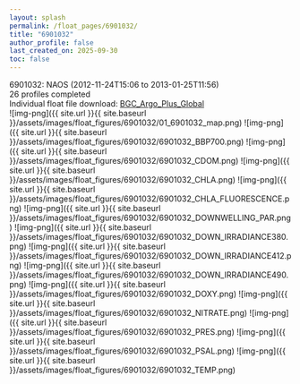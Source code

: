 ```yaml
---
layout: splash
permalink: /float_pages/6901032/
title: "6901032"
author_profile: false
last_created_on: 2025-09-30
toc: false
---
```

 
6901032: NAOS (2012-11-24T15:06 to 2013-01-25T11:56)\
26 profiles completed\
Individual float file download: [BGC_Argo_Plus_Global](https://ftp.soest.hawaii.edu/bgc_argo_plus/Individual_Floats/outliers_removed/6901032_Sprof_processed.nc)\
![img-png]({{ site.url }}{{ site.baseurl }}/assets/images/float_figures/6901032/01_6901032_map.png)
![img-png]({{ site.url }}{{ site.baseurl }}/assets/images/float_figures/6901032/6901032_BBP700.png)
![img-png]({{ site.url }}{{ site.baseurl }}/assets/images/float_figures/6901032/6901032_CDOM.png)
![img-png]({{ site.url }}{{ site.baseurl }}/assets/images/float_figures/6901032/6901032_CHLA.png)
![img-png]({{ site.url }}{{ site.baseurl }}/assets/images/float_figures/6901032/6901032_CHLA_FLUORESCENCE.png)
![img-png]({{ site.url }}{{ site.baseurl }}/assets/images/float_figures/6901032/6901032_DOWNWELLING_PAR.png)
![img-png]({{ site.url }}{{ site.baseurl }}/assets/images/float_figures/6901032/6901032_DOWN_IRRADIANCE380.png)
![img-png]({{ site.url }}{{ site.baseurl }}/assets/images/float_figures/6901032/6901032_DOWN_IRRADIANCE412.png)
![img-png]({{ site.url }}{{ site.baseurl }}/assets/images/float_figures/6901032/6901032_DOWN_IRRADIANCE490.png)
![img-png]({{ site.url }}{{ site.baseurl }}/assets/images/float_figures/6901032/6901032_DOXY.png)
![img-png]({{ site.url }}{{ site.baseurl }}/assets/images/float_figures/6901032/6901032_NITRATE.png)
![img-png]({{ site.url }}{{ site.baseurl }}/assets/images/float_figures/6901032/6901032_PRES.png)
![img-png]({{ site.url }}{{ site.baseurl }}/assets/images/float_figures/6901032/6901032_PSAL.png)
![img-png]({{ site.url }}{{ site.baseurl }}/assets/images/float_figures/6901032/6901032_TEMP.png)

